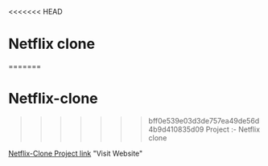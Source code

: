 <<<<<<< HEAD
# Netflix clone
=======
# Netflix-clone
>>>>>>> bff0e539e03d3de757ea49de56d4b9d410835d09
Project :- Netflix clone

[Netflix-Clone Project link](https://himanshuco.github.io/Netflix_clone04/) "Visit Website"
